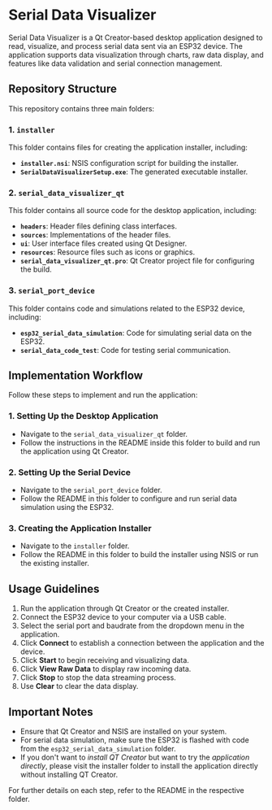 # Serial Data Visualizer

Serial Data Visualizer is a Qt Creator-based desktop application designed to read, visualize, and process serial data sent via an ESP32 device. The application supports data visualization through charts, raw data display, and features like data validation and serial connection management.

## Repository Structure
This repository contains three main folders:

### 1. `installer`
This folder contains files for creating the application installer, including:
- **`installer.nsi`**: NSIS configuration script for building the installer.
- **`SerialDataVisualizerSetup.exe`**: The generated executable installer.

### 2. `serial_data_visualizer_qt`
This folder contains all source code for the desktop application, including:
- **`headers`**: Header files defining class interfaces.
- **`sources`**: Implementations of the header files.
- **`ui`**: User interface files created using Qt Designer.
- **`resources`**: Resource files such as icons or graphics.
- **`serial_data_visualizer_qt.pro`**: Qt Creator project file for configuring the build.

### 3. `serial_port_device`
This folder contains code and simulations related to the ESP32 device, including:
- **`esp32_serial_data_simulation`**: Code for simulating serial data on the ESP32.
- **`serial_data_code_test`**: Code for testing serial communication.

## Implementation Workflow
Follow these steps to implement and run the application:

### 1. Setting Up the Desktop Application
- Navigate to the `serial_data_visualizer_qt` folder.
- Follow the instructions in the README inside this folder to build and run the application using Qt Creator.

### 2. Setting Up the Serial Device
- Navigate to the `serial_port_device` folder.
- Follow the README in this folder to configure and run serial data simulation using the ESP32.

### 3. Creating the Application Installer
- Navigate to the `installer` folder.
- Follow the README in this folder to build the installer using NSIS or run the existing installer.

## Usage Guidelines
1. Run the application through Qt Creator or the created installer.
2. Connect the ESP32 device to your computer via a USB cable.
3. Select the serial port and baudrate from the dropdown menu in the application.
4. Click **Connect** to establish a connection between the application and the device.
5. Click **Start** to begin receiving and visualizing data.
6. Click **View Raw Data** to display raw incoming data.
7. Click **Stop** to stop the data streaming process.
8. Use **Clear** to clear the data display.

## Important Notes
- Ensure that Qt Creator and NSIS are installed on your system.
- For serial data simulation, make sure the ESP32 is flashed with code from the `esp32_serial_data_simulation` folder.
- If you don't want to *install QT Creator* but want to try the *application directly*, please visit the installer folder to install the application directly without installing QT Creator.

For further details on each step, refer to the README in the respective folder.

